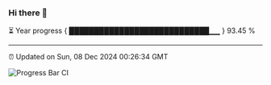 ### Hi there 👋

⏳ Year progress { ████████████████████████████▁▁ } 93.45 %

---

⏰ Updated on Sun, 08 Dec 2024 00:26:34 GMT

![Progress Bar CI](https://github.com/liununu/liununu/workflows/Progress%20Bar%20CI/badge.svg)
